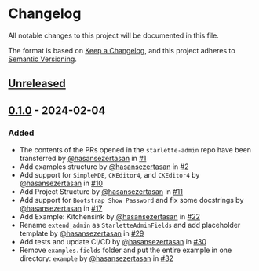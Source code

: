 # Changelog

All notable changes to this project will be documented in this file.

The format is based on [Keep a Changelog], and this project adheres to [Semantic Versioning].

## [Unreleased]

## [0.1.0] - 2024-02-04

### Added

* The contents of the PRs opened in the `starlette-admin` repo have been transferred by [@hasansezertasan](https://github.com/hasansezertasan) in [#1](https://github.com/hasansezertasan/starlette-admin-fields/pull/1)
* Add examples structure by [@hasansezertasan](https://github.com/hasansezertasan) in [#2](https://github.com/hasansezertasan/starlette-admin-fields/pull/2)
* Add support for `SimpleMDE`, `CKEditor4`, and `CKEditor4` by [@hasansezertasan](https://github.com/hasansezertasan) in [#10](https://github.com/hasansezertasan/starlette-admin-fields/pull/10)
* Add Project Structure by [@hasansezertasan](https://github.com/hasansezertasan) in [#11](https://github.com/hasansezertasan/starlette-admin-fields/pull/11)
* Add support for `Bootstrap Show Password` and fix some docstrings by [@hasansezertasan](https://github.com/hasansezertasan) in [#17](https://github.com/hasansezertasan/starlette-admin-fields/pull/17)
* Add Example: Kitchensink by [@hasansezertasan](https://github.com/hasansezertasan) in [#22](https://github.com/hasansezertasan/starlette-admin-fields/pull/22)
* Rename `extend_admin` as `StarletteAdminFields` and add placeholder template by [@hasansezertasan](https://github.com/hasansezertasan) in [#29](https://github.com/hasansezertasan/starlette-admin-fields/pull/29)
* Add tests and update CI/CD by [@hasansezertasan](https://github.com/hasansezertasan) in [#30](https://github.com/hasansezertasan/starlette-admin-fields/pull/30)
* Remove `examples.fields` folder and put the entire example in one directory: `example` by [@hasansezertasan](https://github.com/hasansezertasan) in [#32](https://github.com/hasansezertasan/starlette-admin-fields/pull/32)

<!-- Links -->
[keep a changelog]: https://keepachangelog.com/en/1.1.0/
[semantic versioning]: https://semver.org

<!-- Versions -->
[unreleased]: https://github.com/hasansezertasan/starlette-admin-fields/compare/0.1.0...HEAD
[0.1.0]: https://github.com/uykusuzdev/starlette-admin-fields/releases/tag/0.1.0
